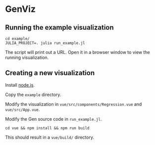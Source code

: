 # GenViz

## Running the example visualization

```
cd example/
JULIA_PROJECT=. julia run_example.jl
```
The script will print out a URL. Open it in a browser window to view the running visualization.


## Creating a new visualization

Install [node.js](https://nodejs.org).

Copy the `example` directory.

Modify the visualization in `vue/src/components/Regression.vue` and `vue/src/App.vue`.

Modify the Gen source code in `run_example.jl`.

```
cd vue && npm install && npm run build
```
This should result in a `vue/build/` directory.
